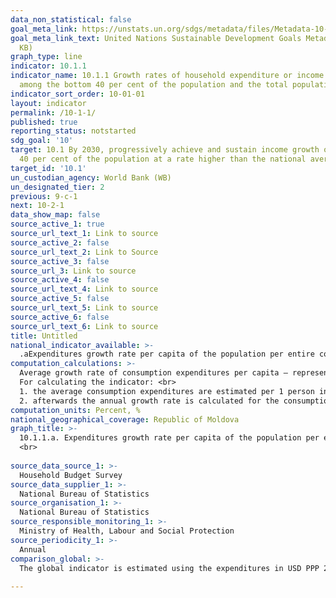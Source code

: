 ```yaml
---
data_non_statistical: false
goal_meta_link: https://unstats.un.org/sdgs/metadata/files/Metadata-10-01-01.pdf
goal_meta_link_text: United Nations Sustainable Development Goals Metadata (PDF 221
  KB)
graph_type: line
indicator: 10.1.1
indicator_name: 10.1.1 Growth rates of household expenditure or income per capita
  among the bottom 40 per cent of the population and the total population
indicator_sort_order: 10-01-01
layout: indicator
permalink: /10-1-1/
published: true
reporting_status: notstarted
sdg_goal: '10'
target: 10.1 By 2030, progressively achieve and sustain income growth of the bottom
  40 per cent of the population at a rate higher than the national average
target_id: '10.1'
un_custodian_agency: World Bank (WB)
un_designated_tier: 2
previous: 9-c-1
next: 10-2-1
data_show_map: false
source_active_1: true
source_url_text_1: Link to source
source_active_2: false
source_url_text_2: Link to Source
source_active_3: false
source_url_3: Link to source
source_active_4: false
source_url_text_4: Link to source
source_active_5: false
source_url_text_5: Link to source
source_active_6: false
source_url_text_6: Link to source
title: Untitled
national_indicator_available: >-
  .aExpenditures growth rate per capita of the population per entire country
computation_calculations: >-
  Average growth rate of consumption expenditures per capita – represents the evolution over time of consumption expenditures of population per entire country for a period of 5 years. To calculate is, two values are used of the same indicator registered in different time units.<br> 
  For calculating the indicator: <br> 
  1. the average consumption expenditures are estimated per 1 person in the country population for the years T0 and T1; <br> 
  2. afterwards the annual growth rate is calculated for the consumption expenditures between these years according to the formula [[(average in T1) / (average in T0) ^ (1 / (T1-T0))] - 1] * 100. 
computation_units: Percent, %
national_geographical_coverage: Republic of Moldova
graph_title: >-
  10.1.1.a. Expenditures growth rate per capita of the population per entire country  <br> 
  <br> 
  
source_data_source_1: >-
  Household Budget Survey 
source_data_supplier_1: >-
  National Bureau of Statistics
source_organisation_1: >-
  National Bureau of Statistics
source_responsible_monitoring_1: >-
  Ministry of Health, Labour and Social Protection
source_periodicity_1: >-
  Annual
comparison_global: >-
  The global indicator is estimated using the expenditures in USD PPP 2011, and for the national indicator PPP is not used (expenditures in MDL)<br> 
  
---
```

